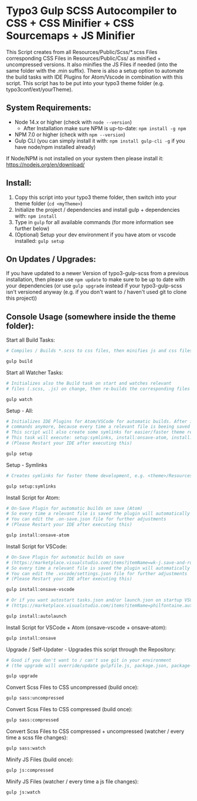 # Typo3 Gulp SCSS Autocompiler to CSS + CSS Minifier + CSS Sourcemaps + JS Minifier

This Script creates from all Resources/Public/Scss/\*.scss Files corresponding CSS Files in Resources/Public/Css/ as minified + uncompressed versions. It also minifies the JS Files if needed (into the same folder with the .min suffix). There is also a setup option to automate the build tasks with IDE Plugins for Atom/Vscode in combination with this script. This script has to be put into your typo3 theme folder (e.g. typo3conf/ext/yourTheme).

## System Requirements:

- Node 14.x or higher (check with `node --version`)
    - After Installation make sure NPM is up-to-date: `npm install -g npm`
- NPM 7.0 or higher (check with `npm --version`)
- Gulp CLI (you can simply install it with: `npm install gulp-cli -g` if you have node/npm installed already)

If Node/NPM is not installed on your system then please install it: https://nodejs.org/en/download/

## Install:

1. Copy this script into your typo3 theme folder, then switch into your theme folder (`cd <myTheme>`)
2. Initialize the project / dependencies and install gulp + dependencies with: `npm install`
3. Type in `gulp` for all available commands (for more information see further below)
4. (Optional) Setup your dev environment if you have atom or vscode installed: `gulp setup`

## On Updates / Upgrades:

If you have updated to a newer Version of typo3-gulp-scss from a previous installation, then please use `npm update` to make sure to be up to date with your dependencies (or use `gulp upgrade` instead if your typo3-gulp-scss isn't versioned anyway (e.g. if you don't want to / haven't used git to clone this project))

## Console Usage (somewhere inside the theme folder):

Start all Build Tasks:

```bash
# Compiles / Builds *.scss to css files, then minifies js and css files and creates css source maps

gulp build
```

Start all Watcher Tasks:

```bash
# Initializes also the Build task on start and watches relevant
# files (.scss, .js) on change, then re-builds the corresponding files

gulp watch
```

Setup - All:

```bash
# Initializes IDE Plugins for Atom/VSCode for automatic builds. After installing it, you won't need those console build/watch
# commands anymore, because every time a relevant file is beeing saved by Atom/VSCode the code will get build automatically
# This script will also create some symlinks for easier/faster theme resources handling (see the command gulp setup:symlinks)
# This task will execute: setup:symlinks, install:onsave-atom, install:onsave-vscode
# (Please Restart your IDE after executing this)

gulp setup
```

Setup - Symlinks

```bash
# Creates symlinks for faster theme development, e.g. <theme>/Resources/Images to fileadmin/<theme>/themeResources

gulp setup:symlinks
```

Install Script for Atom:

```bash
# On-Save Plugin for automatic builds on save (Atom)
# So every time a relevant file is saved the plugin will automatically execute the build command
# You can edit the .on-save.json file for further adjustments
# (Please Restart your IDE after executing this)

gulp install:onsave-atom
```

Install Script for VSCode:

```bash
# On-Save Plugin for automatic builds on save
# (https://marketplace.visualstudio.com/items?itemName=wk-j.save-and-run)
# So every time a relevant file is saved the plugin will automatically execute the build command
# You can edit the .vscode/settings.json file for further adjustments
# (Please Restart your IDE after executing this)

gulp install:onsave-vscode

# Or if you want autostart tasks.json and/or launch.json on startup VSCode
# (https://marketplace.visualstudio.com/items?itemName=philfontaine.autolaunch)

gulp install:autolaunch

```

Install Script for VSCode + Atom (onsave-vscode + onsave-atom):

```bash
gulp install:onsave
```

Upgrade / Self-Updater - Upgrades this script through the Repository:

```bash
# Good if you don't want to / can't use git in your environment
# (the upgrade will override/update gulpfile.js, package.json, package-lock.json and will start npm update)

gulp upgrade
```

Convert Scss Files to CSS uncompressed (build once):

```bash
gulp sass:uncompressed
```

Convert Scss Files to CSS compressed (build once):

```bash
gulp sass:compressed
```

Convert Scss Files to CSS compressed + uncompressed (watcher / every time a scss file changes):

```bash
gulp sass:watch
```

Minify JS Files (build once):

```bash
gulp js:compressed
```

Minify JS Files (watcher / every time a js file changes):

```bash
gulp js:watch
```
